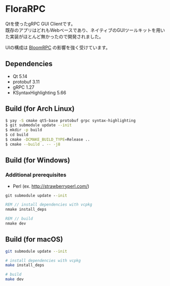 FloraRPC
====

Qtを使ったgRPC GUI Clientです。  
既存のアプリはどれもWebベースであり、ネイティブのGUIツールキットを用いた実装がほとんど無かったので開発されました。

UIの構成は [BloomRPC](https://github.com/uw-labs/bloomrpc/) の影響を強く受けています。

## Dependencies
- Qt 5.14
- protobuf 3.11
- gRPC 1.27
- KSyntaxHighlighting 5.66

## Build (for Arch Linux)

```sh
$ yay -S cmake qt5-base protobuf grpc syntax-highlighting
$ git submodule update --init
$ mkdir -p build
$ cd build
$ cmake -DCMAKE_BUILD_TYPE=Release ..
$ cmake --build . -- -j8
```

## Build (for Windows)
### Additional prerequisites
* Perl (ex. http://strawberryperl.com/)

```bat
git submodule update --init

REM // install dependencies with vcpkg
nmake install_deps

REM // build
nmake dev
```

## Build (for macOS)

```sh
git submodule update --init

# install dependencies with vcpkg
make install_deps

# build
make dev
```

